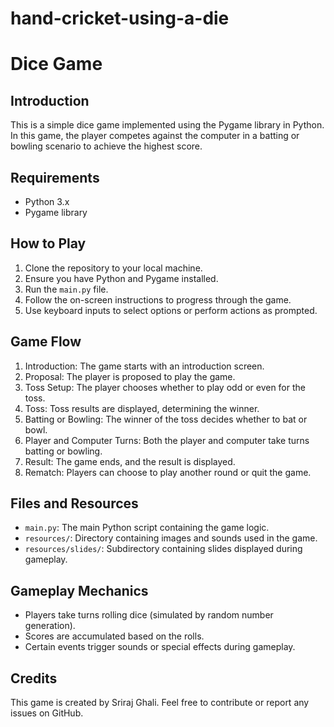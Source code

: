 # hand-cricket-using-a-die
# Dice Game

## Introduction
This is a simple dice game implemented using the Pygame library in Python. In this game, the player competes against the computer in a batting or bowling scenario to achieve the highest score.

## Requirements
- Python 3.x
- Pygame library

## How to Play
1. Clone the repository to your local machine.
2. Ensure you have Python and Pygame installed.
3. Run the `main.py` file.
4. Follow the on-screen instructions to progress through the game.
5. Use keyboard inputs to select options or perform actions as prompted.

## Game Flow
1. Introduction: The game starts with an introduction screen.
2. Proposal: The player is proposed to play the game.
3. Toss Setup: The player chooses whether to play odd or even for the toss.
4. Toss: Toss results are displayed, determining the winner.
5. Batting or Bowling: The winner of the toss decides whether to bat or bowl.
6. Player and Computer Turns: Both the player and computer take turns batting or bowling.
7. Result: The game ends, and the result is displayed.
8. Rematch: Players can choose to play another round or quit the game.

## Files and Resources
- `main.py`: The main Python script containing the game logic.
- `resources/`: Directory containing images and sounds used in the game.
- `resources/slides/`: Subdirectory containing slides displayed during gameplay.

## Gameplay Mechanics
- Players take turns rolling dice (simulated by random number generation).
- Scores are accumulated based on the rolls.
- Certain events trigger sounds or special effects during gameplay.

## Credits
This game is created by Sriraj Ghali.
Feel free to contribute or report any issues on GitHub.

